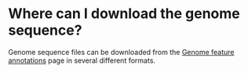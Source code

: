 # Where can I download the genome sequence?
<!-- pombase_categories: Finding data -->

Genome sequence files can be downloaded from the [Genome feature annotations](/downloads/genome-datasets) page in several different formats.

